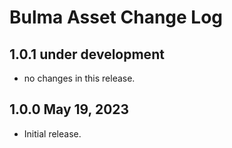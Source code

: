 Bulma Asset Change Log
======================

## 1.0.1 under development

- no changes in this release.

## 1.0.0 May 19, 2023

- Initial release.
